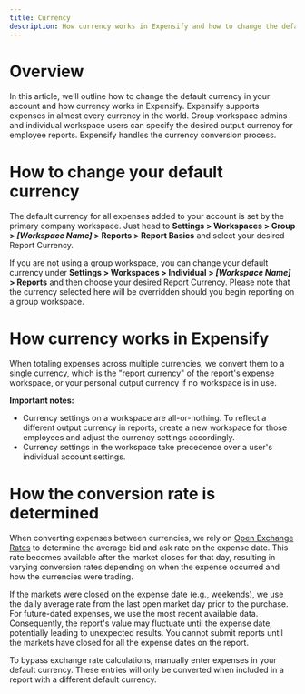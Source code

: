 ```yaml
---
title: Currency
description: How currency works in Expensify and how to change the default currency in your Expensify workspace
---
```

# Overview

In this article, we’ll outline how to change the default currency in your account and how currency works in Expensify.
Expensify supports expenses in almost every currency in the world. Group workspace admins and individual workspace users can specify the desired output currency for employee reports. Expensify handles the currency conversion process.

# How to change your default currency

The default currency for all expenses added to your account is set by the primary company workspace. Just head to **Settings > Workspaces > Group > *[Workspace Name]* > Reports > Report Basics** and select your desired Report Currency.

If you are not using a group workspace, you can change your default currency under **Settings > Workspaces > Individual > *[Workspace Name]* > Reports** and then choose your desired Report Currency. Please note that the currency selected here will be overridden should you begin reporting on a group workspace.

# How currency works in Expensify

When totaling expenses across multiple currencies, we convert them to a single currency, which is the "report currency" of the report's expense workspace, or your personal output currency if no workspace is in use.

**Important notes:**

- Currency settings on a workspace are all-or-nothing. To reflect a different output currency in reports, create a new workspace for those employees and adjust the currency settings accordingly.
- Currency settings in the workspace take precedence over a user's individual account settings.

# How the conversion rate is determined
When converting expenses between currencies, we rely on [Open Exchange Rates](https://openexchangerates.org/) to determine the average bid and ask rate on the expense date. This rate becomes available after the market closes for that day, resulting in varying conversion rates depending on when the expense occurred and how the currencies were trading.

If the markets were closed on the expense date (e.g., weekends), we use the daily average rate from the last open market day prior to the purchase. For future-dated expenses, we use the most recent available data. Consequently, the report's value may fluctuate until the expense date, potentially leading to unexpected results. You cannot submit reports until the markets have closed for all the expense dates on the report.

To bypass exchange rate calculations, manually enter expenses in your default currency. These entries will only be converted when included in a report with a different default currency.

